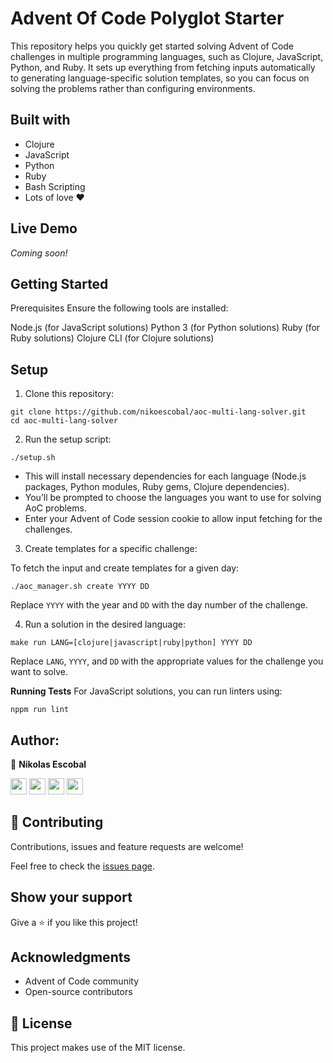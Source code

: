 # Advent Of Code Polyglot Starter

This repository helps you quickly get started solving Advent of Code challenges in multiple programming languages, such as Clojure, JavaScript, Python, and Ruby. It sets up everything from fetching inputs automatically to generating language-specific solution templates, so you can focus on solving the problems rather than configuring environments.

## Built with

- Clojure
- JavaScript
- Python
- Ruby
- Bash Scripting
- Lots of love :heart:


## Live Demo

*Coming soon!*


## Getting Started

Prerequisites
Ensure the following tools are installed:

Node.js (for JavaScript solutions)
Python 3 (for Python solutions)
Ruby (for Ruby solutions)
Clojure CLI (for Clojure solutions)

## Setup

1. Clone this repository:

```
git clone https://github.com/nikoescobal/aoc-multi-lang-solver.git
cd aoc-multi-lang-solver
```

2. Run the setup script:

```
./setup.sh
```

- This will install necessary dependencies for each language (Node.js packages, Python modules, Ruby gems, Clojure dependencies).
- You’ll be prompted to choose the languages you want to use for solving AoC problems.
- Enter your Advent of Code session cookie to allow input fetching for the challenges.

3. Create templates for a specific challenge:

To fetch the input and create templates for a given day:

```
./aoc_manager.sh create YYYY DD
```

Replace ``YYYY`` with the year and ``DD`` with the day number of the challenge.

4. Run a solution in the desired language:

```
make run LANG=[clojure|javascript|ruby|python] YYYY DD
```

Replace ``LANG``, ``YYYY``, and ``DD`` with the appropriate values for the challenge you want to solve.

**Running Tests**
For JavaScript solutions, you can run linters using:

```nppm run lint```

## Author:

👤 **Nikolas Escobal**

[<code><img height="26" src="https://cdn.iconscout.com/icon/free/png-256/github-153-675523.png"></code>](https://github.com/nikoescobal)
[<code><img height="26" src="https://upload.wikimedia.org/wikipedia/sco/thumb/9/9f/Twitter_bird_logo_2012.svg/1200px-Twitter_bird_logo_2012.svg.png"></code>](https://twitter.com/nikoescobal)
[<code><img height="26" src="https://upload.wikimedia.org/wikipedia/commons/thumb/c/c9/Linkedin.svg/1200px-Linkedin.svg.png"></code>](https://www.linkedin.com/in/nikolas-escobal/)
 <a href="mailto:niko.escobal@gmail.com?subject=Sup Niko?"><img height="26" src="https://cdn.worldvectorlogo.com/logos/official-gmail-icon-2020-.svg"></a>


## 🤝 Contributing

Contributions, issues and feature requests are welcome!

Feel free to check the [issues page](https://github.com/nikoescobal/members-only/issues).

## Show your support

Give a ⭐️ if you like this project!

## Acknowledgments
- Advent of Code community
- Open-source contributors

## 📝 License

This project makes use of the MIT license.